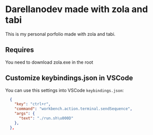 # Darellanodev made with zola and tabi

This is my personal porfolio made with zola and tabi.

## Requires

You need to download zola.exe in the root

## Customize keybindings.json in VSCode

You can use this settings into VSCode `keybindings.json`:

```json
  {
    "key": "ctrl+r",
    "command": "workbench.action.terminal.sendSequence",
    "args": {
      "text": "./run.sh\u000D"
    },
  },
```

